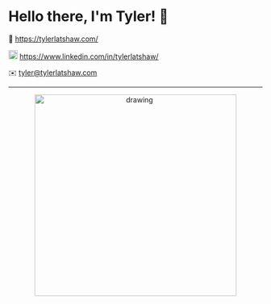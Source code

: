 # Hello there, I'm Tyler! 👋
🔗 https://tylerlatshaw.com/

<img src="https://upload.wikimedia.org/wikipedia/commons/thumb/c/ca/LinkedIn_logo_initials.png/800px-LinkedIn_logo_initials.png" width="18"/> https://www.linkedin.com/in/tylerlatshaw/

✉️ tyler@tylerlatshaw.com

<hr/>
<p align="center">
<img src="https://tylerlatshaw.com/_next/static/media/gradient-logo-animated.a32fad62.svg" alt="drawing" width="400"/>
</p>
